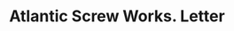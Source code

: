 ---
doi: 10.7916/D8R79S7B
date_other: '1906'
date_other_textual: '1906'
form: correspondence
genre:
- Letters (correspondence)
name:
- Atlantic Screw Works
object_in_context_url: https://biggert.cul.columbia.edu/items/view/ave_biggert_00068
subject_hierarchical_geographic:
- Hartford, Connecticut, United States
subject_name:
- Atlantic Screw Works
title: Atlantic Screw Works. Letter
sort_title: Atlantic Screw Works. Letter
call_number: ave_biggert_00068
coordinates:
- 41.7625,-72.67416666666666
pid: ave_biggert_00068
identifiers: ave_biggert_00068
permalink: /biggert/ave_biggert_00068/
layout: iiif-image-page
---